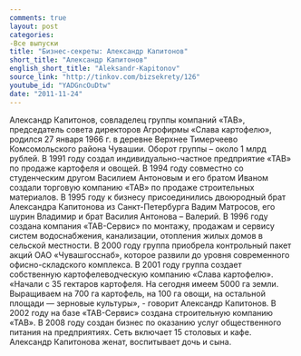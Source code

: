 ```yaml
---
comments: true
layout: post
categories:
-Все выпуски
title: "Бизнес-секреты: Александр Капитонов"
short_title: "Александр Капитонов"
english_short_title: "Aleksandr-Kapitonov"
source_link: "http://tinkov.com/bizsekrety/126"
youtube_id: "YADGncOuDtw"
date: "2011-11-24"
---
```

Александр Капитонов, совладелец группы компаний «ТАВ», председатель совета директоров Агрофирмы «Слава картофелю», родился 27 января 1966 г. в деревне Верхнее Тимерчеево Комсомольского района Чувашии. Оборот группы – около 1 млрд рублей.
В 1991 году создал индивидуально-частное предприятие «ТАВ» по продаже картофеля и овощей. В 1994 году совместно со студенческим другом Василием Антоновым и его братом Иваном создали торговую компанию «ТАВ» по продаже строительных материалов. В 1995 году к бизнесу присоединились двоюродный брат Александра Капитонова из Санкт-Петербурга Вадим Матросов, его шурин Владимир и брат Василия Антонова – Валерий. В 1996 году создана компания «ТАВ-Сервис» по монтажу, продажам и сервису систем водоснабжения, канализации, отопления жилых домов в сельской местности. В 2000 году группа приобрела контрольный пакет акций ОАО «Чувашгосснаб», которое развили до уровня современного офисно-складского комплекса. В 2001 году группа создает собственную картофелеводческую компанию «Слава картофелю». «Начали с 35 гектаров картофеля. На сегодня имеем 5000 га земли. Выращиваем на 700 га картофель, на 100 га овощи, на остальной площади — зерновые культуры», - говорит Александр Капитонов. В 2002 году на базе «ТАВ-Сервис» создана строительную компанию «ТАВ». В 2008 году создан бизнес по оказанию услуг общественного питания на предприятиях. Сеть включает 15 столовых и кафе. Александр Капитонова женат, воспитывает дочь и сына.
